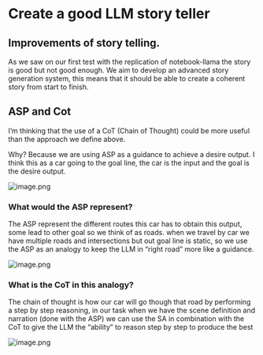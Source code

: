 # Create a good LLM story teller


## Improvements of story telling.
As we saw on our first test with the replication of notebook-llama the story is good but not good enough. We aim to develop an advanced story generation system, this means that it should be able to create a coherent story from start to finish.

## ASP and Cot

I’m thinking that the use of a CoT (Chain of Thought) could be more useful than the approach we define above. 

Why? Because we are using ASP as a guidance to achieve a desire output. I think this as a car going to the goal line, the car is the input and the goal is the desire output.

![image.png](images/diagrams/road_analogy_simple.png)

### What would the ASP represent?

The ASP represent the different routes this car has to obtain this output, some lead to other goal so we think of as roads. when we travel by car we have multiple roads and intersections but out goal line is static, so we use the ASP as an analogy to keep the LLM in “right road” more like a guidance.

![image.png](images/diagrams/road_analogy_ASP.png)

### What is the CoT in this analogy?

The chain of thought is how our car will go though that road by performing a step by step reasoning, in our task when we have the scene definition and narration (done with the ASP) we can use the SA in combination with the CoT to give the LLM the “ability” to reason step by step to produce the best

![image.png](images/diagrams/road_analogy_ASP-CoT.png)
